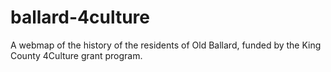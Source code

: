 # ballard-4culture
A webmap of the history of the residents of Old Ballard, funded by the King County 4Culture grant program.
